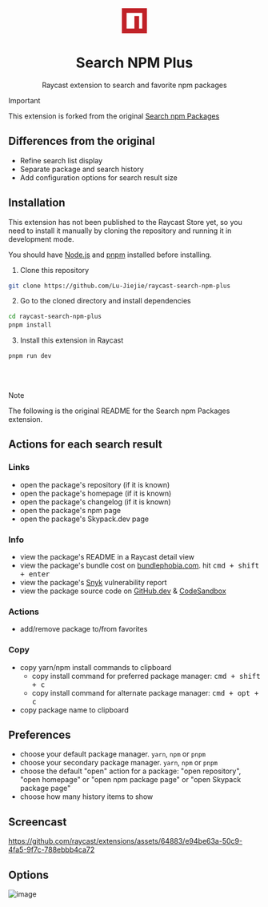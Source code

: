 <div align="center">
  <img
    src="https://github.com/mrmartineau/raycast-extensions/blob/main/search-npm/assets/command-icon.png?raw=true"
    width="50"
  />

  <h1>
    Search NPM Plus
  </h1>

Raycast extension to search and favorite npm packages

</div>

> [!IMPORTANT]
> This extension is forked from the original [Search npm Packages](https://www.raycast.com/mrmartineau/search-npm)

## Differences from the original

- Refine search list display
- Separate package and search history
- Add configuration options for search result size

## Installation

This extension has not been published to the Raycast Store yet, so you need to install it manually by cloning the repository and running it in development mode.

You should have [Node.js](https://nodejs.org/en/download/) and [pnpm](https://pnpm.io/installation) installed before installing.

1. Clone this repository

```bash
git clone https://github.com/Lu-Jiejie/raycast-search-npm-plus
```

2. Go to the cloned directory and install dependencies

```bash
cd raycast-search-npm-plus
pnpm install
```

3. Install this extension in Raycast

```bash
pnpm run dev
```

<br/>
<br/>

> [!NOTE]
> The following is the original README for the Search npm Packages extension.

## Actions for each search result

### Links

- open the package's repository (if it is known)
- open the package's homepage (if it is known)
- open the package's changelog (if it is known)
- open the package's npm page
- open the package's Skypack.dev page

### Info

- view the package's README in a Raycast detail view
- view the package's bundle cost on [bundlephobia.com](https://bundlephobia.com). hit <kbd>cmd + shift + enter</kbd>
- view the package's [Snyk](https://snyk.io) vulnerability report
- view the package source code on [GitHub.dev](https://github.dev) & [CodeSandbox](https://codesandbox.io)

### Actions

- add/remove package to/from favorites

### Copy

- copy yarn/npm install commands to clipboard
  - copy install command for preferred package manager: <kbd>cmd + shift + c</kbd>
  - copy install command for alternate package manager: <kbd>cmd + opt + c</kbd>
- copy package name to clipboard

## Preferences

- choose your default package manager. `yarn`, `npm` or `pnpm`
- choose your secondary package manager. `yarn`, `npm` or `pnpm`
- choose the default "open" action for a package: "open repository", "open homepage" or "open npm package page" or "open Skypack package page"
- choose how many history items to show

## Screencast

https://github.com/raycast/extensions/assets/64883/e94be63a-50c9-4fa5-9f7c-788ebbb4ca72

## Options

<img width="311" alt="image" src="https://github.com/raycast/extensions/assets/64883/a4953656-6678-4f72-ac50-2e6b54a21172">
